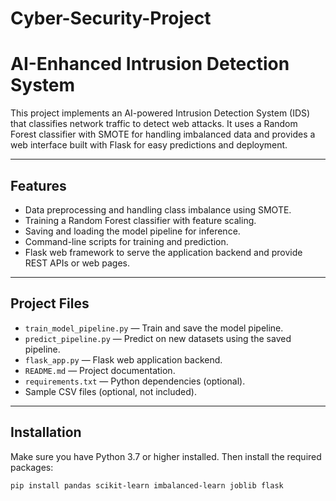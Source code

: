 # Cyber-Security-Project
# AI-Enhanced Intrusion Detection System

This project implements an AI-powered Intrusion Detection System (IDS) that classifies network traffic to detect web attacks. It uses a Random Forest classifier with SMOTE for handling imbalanced data and provides a web interface built with Flask for easy predictions and deployment.

---

## Features

- Data preprocessing and handling class imbalance using SMOTE.
- Training a Random Forest classifier with feature scaling.
- Saving and loading the model pipeline for inference.
- Command-line scripts for training and prediction.
- Flask web framework to serve the application backend and provide REST APIs or web pages.

---

## Project Files

- `train_model_pipeline.py` — Train and save the model pipeline.
- `predict_pipeline.py` — Predict on new datasets using the saved pipeline.
- `flask_app.py` — Flask web application backend.
- `README.md` — Project documentation.
- `requirements.txt` — Python dependencies (optional).
- Sample CSV files (optional, not included).

---

## Installation

Make sure you have Python 3.7 or higher installed. Then install the required packages:

```bash
pip install pandas scikit-learn imbalanced-learn joblib flask

